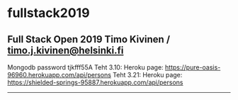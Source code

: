 # fullstack2019 
Full Stack Open 2019
Timo Kivinen / timo.j.kivinen@helsinki.fi
---------------------------------------
Mongodb password tjkfff55A
Teht 3.10: Heroku page: https://pure-oasis-96960.herokuapp.com/api/persons
Teht 3.21: Heroku page: https://shielded-springs-95887.herokuapp.com/api/persons

---------------------------------------
